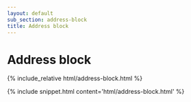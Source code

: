 ```yaml
---
layout: default
sub_section: address-block
title: Address block
---
```


# Address block

<div class="site-showcase">
{% include_relative html/address-block.html %}
</div>

{% include snippet.html content='html/address-block.html' %}